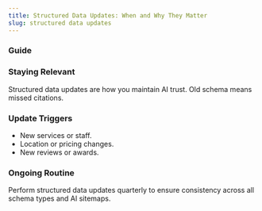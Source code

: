 ```yaml
---
title: Structured Data Updates: When and Why They Matter
slug: structured data updates
---
```


### Guide
### Staying Relevant
Structured data updates are how you maintain AI trust. Old schema means missed citations.

### Update Triggers
- New services or staff.
- Location or pricing changes.
- New reviews or awards.

### Ongoing Routine
Perform structured data updates quarterly to ensure consistency across all schema types and AI sitemaps.